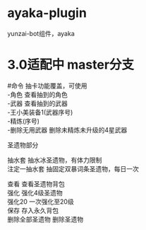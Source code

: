 # ayaka-plugin
yunzai-bot组件，ayaka

# 3.0适配中 master分支

#命令
抽卡功能覆盖，可使用\
-角色 查看抽到的角色\
-武器 查看抽到的武器\
-王小美装备1(武器序号)\
-精炼(序号)\
-删除无用武器 删除未精炼未升级的4星武器

圣遗物部分

抽水套      抽水冰圣遗物，有体力限制\
注定一抽水套 抽固定双暴词条圣遗物，每日一次

查看        查看圣遗物背包\
强化        强化4级圣遗物\
强化20      一次强化至20级\
保存        存入永久背包\
删除全部圣遗物 删除圣遗物